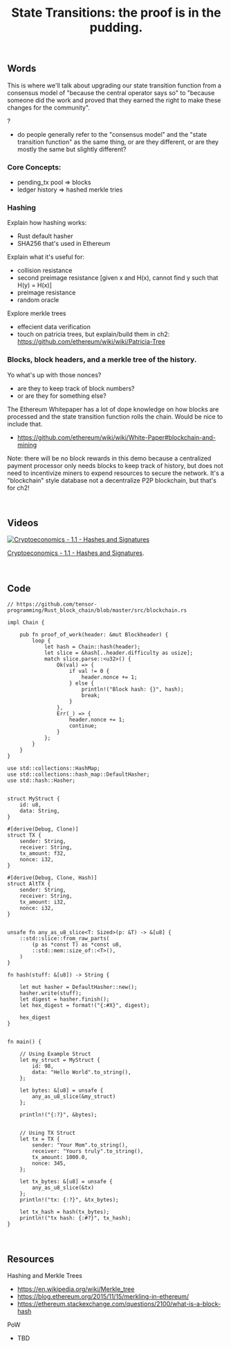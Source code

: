 <h1 align="center">
    State Transitions: the proof is in the pudding.
</h1>

<br>

## Words

This is where we'll talk about upgrading our state transition function from a consensus model of "because the central operator says so" to "because someone did the work and proved that they earned the right to make these changes for the community".

?
- do people generally refer to the "consensus model" and the "state transition function" as the same thing, or are they different, or are they mostly the same but slightly different?

### Core Concepts:
- pending_tx pool => blocks
- ledger history => hashed merkle tries


### Hashing 

Explain how hashing works:
- Rust default hasher
- SHA256 that's used in Ethereum

Explain what it's useful for:
- collision resistance
- second preimage resistance [given x and H(x), cannot find y such that H(y) = H(x)]
- preimage resistance
- random oracle

Explore merkle trees
- effecient data verification
- touch on patricia trees, but explain/build them in ch2: https://github.com/ethereum/wiki/wiki/Patricia-Tree


### Blocks, block headers, and a merkle tree of the history.

Yo what's up with those nonces?
- are they to keep track of block numbers?
- or are they for something else?

The Ethereum Whitepaper has a lot of dope knowledge on how blocks are processed and the state transition function rolls the chain. Would be nice to include that.
- https://github.com/ethereum/wiki/wiki/White-Paper#blockchain-and-mining

Note: there will be no block rewards in this demo because a centralized payment processor only needs blocks
to keep track of history, but does not need to incentivize miners to expend resources to secure the network.
It's a "blockchain" style database not a decentralize P2P blockchain, but that's for ch2!




<br>

## Videos



[![Cryptoeconomics - 1.1 - Hashes and Signatures](https://img.youtube.com/vi/FLIo_ZjV--U/0.jpg)](https://www.youtube.com/watch?v=FLIo_ZjV--U)

<p>
    <a href="https://cryptoeconomics.study/lectures/chapter-01-1.html">Cryptoeconomics - 1.1 - Hashes and Signatures</a>.
</p>

<br>

## Code

```rust, ignore
// https://github.com/tensor-programming/Rust_block_chain/blob/master/src/blockchain.rs

impl Chain {

    pub fn proof_of_work(header: &mut Blockheader) {
        loop {
            let hash = Chain::hash(header);
            let slice = &hash[..header.difficulty as usize];
            match slice.parse::<u32>() {
                Ok(val) => {
                    if val != 0 {
                        header.nonce += 1;
                    } else {
                        println!("Block hash: {}", hash);
                        break;
                    }
                },
                Err(_) => {
                    header.nonce += 1;
                    continue;
                }
            };
        }
    }
}

use std::collections::HashMap;
use std::collections::hash_map::DefaultHasher;
use std::hash::Hasher;


struct MyStruct {
    id: u8,
    data: String,
}

#[derive(Debug, Clone)]
struct TX {
    sender: String,
    receiver: String,
    tx_amount: f32,
    nonce: i32,
}

#[derive(Debug, Clone, Hash)]
struct AltTX {
    sender: String,
    receiver: String,
    tx_amount: i32,
    nonce: i32,
}


unsafe fn any_as_u8_slice<T: Sized>(p: &T) -> &[u8] {
    ::std::slice::from_raw_parts(
        (p as *const T) as *const u8,
        ::std::mem::size_of::<T>(),
    )
}

fn hash(stuff: &[u8]) -> String {
    
    let mut hasher = DefaultHasher::new();
    hasher.write(stuff);
    let digest = hasher.finish();
    let hex_digest = format!("{:#X}", digest);
        
    hex_digest
}


fn main() {

    // Using Example Struct
    let my_struct = MyStruct {
        id: 98,
        data: "Hello World".to_string(),
    };
    
    let bytes: &[u8] = unsafe { 
        any_as_u8_slice(&my_struct)
    };

    println!("{:?}", &bytes);
    
    
    // Using TX Struct
    let tx = TX {
        sender: "Your Mom".to_string(),
        receiver: "Yours truly".to_string(),
        tx_amount: 1000.0,
        nonce: 345,
    };
    
    let tx_bytes: &[u8] = unsafe {
        any_as_u8_slice(&tx)
    };
    println!("tx: {:?}", &tx_bytes);
    
    let tx_hash = hash(tx_bytes);
    println!("tx hash: {:#?}", tx_hash);
}
```

<br>

## Resources

Hashing and Merkle Trees
- https://en.wikipedia.org/wiki/Merkle_tree
- https://blog.ethereum.org/2015/11/15/merkling-in-ethereum/
- https://ethereum.stackexchange.com/questions/2100/what-is-a-block-hash

PoW
- TBD

<br>
